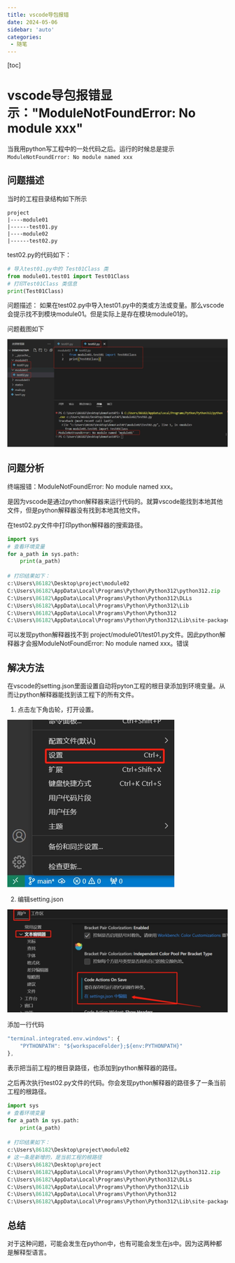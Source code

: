 ```yaml
---
title: vscode导包报错
date: 2024-05-06
sidebar: 'auto'
categories:
 - 随笔
---
```


[toc]

# vscode导包报错显示："ModuleNotFoundError: No module xxx"

当我用python写工程中的一处代码之后。运行的时候总是提示
`ModuleNotFoundError: No module named xxx`

## 问题描述

当时的工程目录结构如下所示
```
project
|----module01
|------test01.py
|----module02
|------test02.py
```

test02.py的代码如下：

```py
# 导入test01.py中的 Test01Class 类
from module01.test01 import Test01Class
# 打印Test01Class 类信息
print(Test01Class)
```

问题描述： 如果在test02.py中导入test01.py中的类或方法或变量。那么vscode会提示找不到模块module01。但是实际上是存在模块module01的。

问题截图如下

![blog_20240506204403.png](../blog_img/blog_20240506204403.png)

## 问题分析

终端报错：ModuleNotFoundError: No module named xxx。

是因为vscode是通过python解释器来运行代码的。就算vscode能找到本地其他文件，但是python解释器没有找到本地其他文件。

在test02.py文件中打印python解释器的搜索路径。

```py
import sys
# 查看环境变量
for a_path in sys.path:
    print(a_path)

# 打印结果如下：
c:\Users\86182\Desktop\project\module02
C:\Users\86182\AppData\Local\Programs\Python\Python312\python312.zip
C:\Users\86182\AppData\Local\Programs\Python\Python312\DLLs
C:\Users\86182\AppData\Local\Programs\Python\Python312\Lib
C:\Users\86182\AppData\Local\Programs\Python\Python312
C:\Users\86182\AppData\Local\Programs\Python\Python312\Lib\site-packages

```

可以发现python解释器找不到 project/module01/test01.py文件。因此python解释器才会报ModuleNotFoundError: No module named xxx。错误


## 解决方法

在vscode的setting.json里面设置自动将pyton工程的根目录添加到环境变量。从而让python解释器能找到该工程下的所有文件。

1. 点击左下角齿轮，打开设置。

![blog_20240506205511.png](../blog_img/blog_20240506205511.png)

2. 编辑setting.json

![blog_20240506205622.png](../blog_img/blog_20240506205622.png)

添加一行代码
```js
"terminal.integrated.env.windows": {
    "PYTHONPATH": "${workspaceFolder};${env:PYTHONPATH}"
},
```

表示把当前工程的根目录路径，也添加到python解释器的路径。

之后再次执行test02.py文件的代码。你会发现python解释器的路径多了一条当前工程的根路径。

```py
import sys
# 查看环境变量
for a_path in sys.path:
    print(a_path)

# 打印结果如下：
c:\Users\86182\Desktop\project\module02
# 这一条是新增的，是当前工程的根路径
C:\Users\86182\Desktop\project
C:\Users\86182\AppData\Local\Programs\Python\Python312\python312.zip
C:\Users\86182\AppData\Local\Programs\Python\Python312\DLLs
C:\Users\86182\AppData\Local\Programs\Python\Python312\Lib
C:\Users\86182\AppData\Local\Programs\Python\Python312
C:\Users\86182\AppData\Local\Programs\Python\Python312\Lib\site-packages
```


## 总结

对于这种问题，可能会发生在python中，也有可能会发生在js中。因为这两种都是解释型语言。





